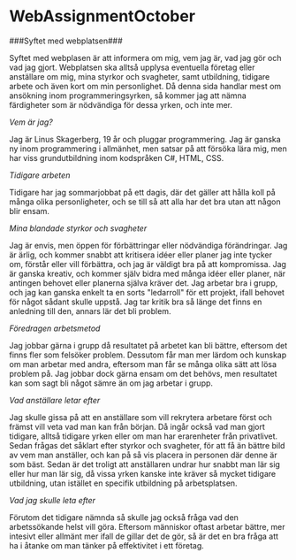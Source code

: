 # WebAssignmentOctober

###Syftet med webplatsen###

Syftet med webplasen är att informera om mig, vem jag är, vad jag gör och vad jag gjort. Webplatsen ska alltså upplysa eventuella företag eller anställare om mig, mina styrkor och svagheter, samt utbildning, tidigare arbete och även kort om min personlighet. Då denna sida handlar mest om ansökning inom programmeringsyrken, så kommer jag att nämna färdigheter som är nödvändiga för dessa yrken, och inte mer.

*Vem är jag?*

Jag är Linus Skagerberg, 19 år och pluggar programmering. Jag är ganska ny inom programmering i allmänhet, men satsar på att försöka lära mig, men har viss grundutbildning inom kodspråken C#, HTML, CSS.

*Tidigare arbeten*

Tidigare har jag sommarjobbat på ett dagis, där det gäller att hålla koll på många olika personligheter, och se till så att alla har det bra utan att någon blir ensam.

*Mina blandade styrkor och svagheter*

Jag är envis, men öppen för förbättringar eller nödvändiga förändringar. Jag är ärlig, och kommer snabbt att kritisera idéer eller planer jag inte tycker om, förstår eller vill förbättra, och jag är väldigt bra på att kompromissa. Jag är ganska kreativ, och kommer själv bidra med många idéer eller planer, när antingen behovet eller planerna själva kräver det. Jag arbetar bra i grupp, och jag kan ganska enkelt ta en sorts "ledarroll" för ett projekt, ifall behovet för något sådant skulle uppstå. Jag tar kritik bra så länge det finns en anledning till den, annars lär det bli problem.

*Föredragen arbetsmetod*

Jag jobbar gärna i grupp då resultatet på arbetet kan bli bättre, eftersom det finns fler som felsöker problem. Dessutom får man mer lärdom och kunskap om man arbetar med andra, eftersom man får se många olika sätt att lösa problem på. Jag jobbar dock gärna ensam om det behövs, men resultatet kan som sagt bli något sämre än om jag arbetar i grupp. 

*Vad anställare letar efter*

Jag skulle gissa på att en anställare som vill rekrytera arbetare först och främst vill veta vad man kan från början. Då ingår också vad man gjort tidigare, alltså tidigare yrken eller om man har erarenheter från privatlivet. Sedan frågas det såklart efter styrkor och svagheter, för att få än bättre bild av vem man anställer, och kan på så vis placera in personen där denne är som bäst. Sedan är det troligt att anställaren undrar hur snabbt man lär sig eller hur man lär sig, då vissa yrken kanske inte kräver så mycket tidigare utbildning, utan istället en specifik utbildning på arbetsplatsen.

*Vad jag skulle leta efter*

Förutom det tidigare nämnda så skulle jag också fråga vad den arbetssökande helst vill göra. Eftersom människor oftast arbetar bättre, mer intesivt eller allmänt mer ifall de gillar det de gör, så är det en bra fråga att ha i åtanke om man tänker på effektivitet i ett företag.
